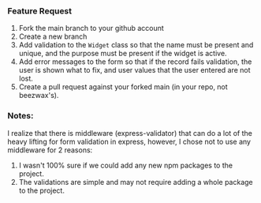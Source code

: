 ### Feature Request

1. Fork the main branch to your github account
2. Create a new branch
3. Add validation to the `Widget` class so that the name must be present and unique, and the purpose must be present if the widget is active.
4. Add error messages to the form so that if the record fails validation, the user is shown what to fix, and user values that the user entered are not lost.
5. Create a pull request against your forked main (in your repo, not beezwax's).

### Notes:

I realize that there is middleware (express-validator) that can do a lot of the heavy lifting for form validation in express, however, I chose not to use any middleware for 2 reasons:

1. I wasn't 100% sure if we could add any new npm packages to the project.
2. The validations are simple and may not require adding a whole package to the project.
